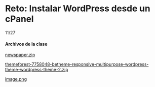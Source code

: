 # Reto: Instalar WordPress desde un cPanel

11/27



#### Archivos de la clase

[newspaper.zip](https://github.com/lorecarreno/Curso_de_Creacion_y_Optimizacion_de_Sitios_Web_con_WordPress/blob/main/files/newspaper_b96d6aae-00f5-4b60-8b3c-abcc7cf234ed.zip)

[themeforest-7758048-betheme-responsive-multipurpose-wordpress-theme-wordpress-theme-2.zip](https://github.com/lorecarreno/Curso_de_Creacion_y_Optimizacion_de_Sitios_Web_con_WordPress/blob/main/files/themeforest-7758048-betheme-responsive-multipurpose-wordpress-theme-wordpress-theme-2_60f158ea-85f3-4393-856d-528897bfa87a.zip)

[image.png](https://static.platzi.com/media/public/uploads/image_6c50b537-7962-4f9c-9c87-3afe41e052ec.png)
